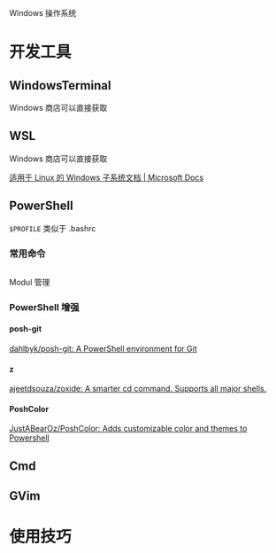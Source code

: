 Windows 操作系统

# 开发工具

## WindowsTerminal

Windows 商店可以直接获取

## WSL

Windows 商店可以直接获取

[适用于 Linux 的 Windows 子系统文档 | Microsoft Docs](https://docs.microsoft.com/zh-cn/windows/wsl/)

## PowerShell

`$PROFILE` 类似于 .bashrc

### 常用命令

```powershell

```

Modul 管理

### PowerShell 增强

#### posh-git

 [dahlbyk/posh-git: A PowerShell environment for Git ](https://github.com/dahlbyk/posh-git)

#### z

[ajeetdsouza/zoxide: A smarter cd command. Supports all major shells.](https://github.com/ajeetdsouza/zoxide#third-party-integrations)

#### PoshColor

[JustABearOz/PoshColor: Adds customizable color and themes to Powershell ](https://github.com/JustABearOz/PoshColor)

## Cmd



## GVim

# 使用技巧